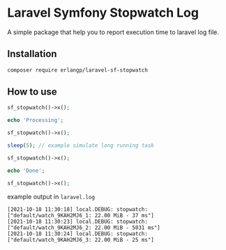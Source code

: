 # Laravel Symfony Stopwatch Log

A simple package that help you to report execution time to laravel log file.

## Installation
```bash
composer require erlangp/laravel-sf-stopwatch
```

## How to use
```php
sf_stopwatch()->x();

echo 'Processing';

sf_stopwatch()->x();

sleep(5); // example simulate long running task

sf_stopwatch()->x();

echo 'Done';

sf_stopwatch()->x();
```

example output in `laravel.log`
```
[2021-10-18 11:30:18] local.DEBUG: stopwatch: ["default/watch_9KAH2MJ6_1: 22.00 MiB - 37 ms"] 
[2021-10-18 11:30:23] local.DEBUG: stopwatch: ["default/watch_9KAH2MJ6_2: 22.00 MiB - 5031 ms"] 
[2021-10-18 11:30:24] local.DEBUG: stopwatch: ["default/watch_9KAH2MJ6_3: 22.00 MiB - 25 ms"] 
```
